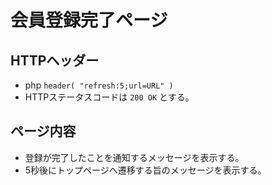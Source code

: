 # 会員登録完了ページ

## HTTPヘッダー

- php `header( "refresh:5;url=URL" )`
- HTTPステータスコードは `200 OK` とする。

## ページ内容

- 登録が完了したことを通知するメッセージを表示する。
- 5秒後にトップページへ遷移する旨のメッセージを表示する。
